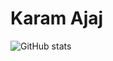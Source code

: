 # Karam Ajaj

![GitHub stats](https://github-readme-stats.vercel.app/api?username=karam-ajaj&show_icons=true&theme=highcontrast)
